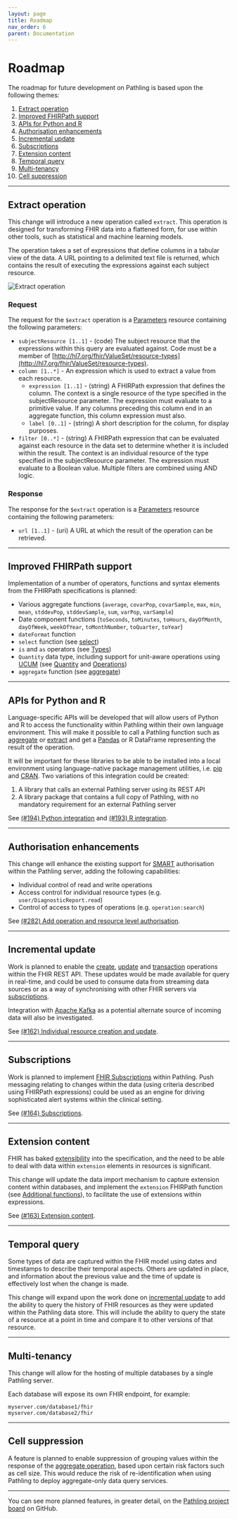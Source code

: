 ```yaml
---
layout: page
title: Roadmap
nav_order: 6
parent: Documentation
---
```


# Roadmap

The roadmap for future development on Pathling is based upon the following
themes:

1. [Extract operation](#extract-operation)
2. [Improved FHIRPath support](#improved-fhirpath-support)
3. [APIs for Python and R](#apis-for-python-and-r)
4. [Authorisation enhancements](#authorisation-enhancements)
5. [Incremental update](#incremental-update)
6. [Subscriptions](#subscriptions)
7. [Extension content](#extension-content)
8. [Temporal query](#temporal-query)
9. [Multi-tenancy](#multi-tenancy)
10. [Cell suppression](#cell-suppression)

---

## Extract operation

This change will introduce a new operation called `extract`. This operation is
designed for transforming FHIR data into a flattened form, for use within other 
tools, such as statistical and machine learning models.

The operation takes a set of expressions that define columns in a tabular view
of the data. A URL pointing to a delimited text file is returned, which contains
the result of executing the expressions against each subject resource.

<img src="/images/extract.png" 
     srcset="/images/extract@2x.png 2x, /images/extract.png 1x"
     alt="Extract operation" />

### Request

The request for the `$extract` operation is a
[Parameters](https://hl7.org/fhir/R4/parameters.html) resource containing the
following parameters:

- `subjectResource [1..1]` - (code) The subject resource that the expressions
  within this query are evaluated against. Code must be a member of
  [http://hl7.org/fhir/ValueSet/resource-types](http://hl7.org/fhir/ValueSet/resource-types).
- `column [1..*]` - An expression which is used to extract a value from each
  resource.
  - `expression [1..1]` - (string) A FHIRPath expression that defines the
    column. The context is a single resource of the type specified in the
    subjectResource parameter. The expression must evaluate to a primitive
    value. If any columns preceding this column end in an aggregate function,
    this column expression must also.
  - `label [0..1]` - (string) A short description for the column, for display
    purposes.
- `filter [0..*]` - (string) A FHIRPath expression that can be evaluated against
  each resource in the data set to determine whether it is included within the
  result. The context is an individual resource of the type specified in the
  subjectResource parameter. The expression must evaluate to a Boolean value.
  Multiple filters are combined using AND logic.

### Response

The response for the `$extract` operation is a
[Parameters](https://hl7.org/fhir/R4/parameters.html) resource containing the
following parameters:

- `url [1..1]` - (uri) A URL at which the result of the operation can be
  retrieved.
  
---

## Improved FHIRPath support

Implementation of a number of operators, functions and syntax elements from the
FHIRPath specifications is planned:

- Various aggregate functions (`average`, `covarPop`, `covarSample`, `max`,
  `min`, `mean`, `stddevPop`, `stddevSample`, `sum`, `varPop`, `varSample`)
- Date component functions (`toSeconds`, `toMinutes`, `toHours`, `dayOfMonth`,
  `dayOfWeek`, `weekOfYear`, `toMonthNumber`, `toQuarter`, `toYear`)
- `dateFormat` function
- `select` function (see
  [select](https://hl7.org/fhirpath/#selectprojection-expression-collection))
- `is` and `as` operators (see
  [Types](https://hl7.org/fhirpath/#types))
- `Quantity` data type, including support for unit-aware operations using
  [UCUM](https://unitsofmeasure.org) (see
  [Quantity](https://hl7.org/fhirpath/#types) and
  [Operations](https://hl7.org/fhirpath/#operations))
- `aggregate` function (see
  [aggregate](https://hl7.org/fhirpath/#aggregateaggregator-expression-init-value-value))

---

## APIs for Python and R

Language-specific APIs will be developed that will allow users of Python and R
to access the functionality within Pathling within their own language
environment. This will make it possible to call a Pathling function such as 
[aggregate](./aggregate.html) or [extract](#extract-operation) and get a 
[Pandas](https://pandas.pydata.org/) or R DataFrame representing the result of 
the operation.

It will be important for these libraries to be able to be installed into a local
environment using language-native package management utilities, i.e.
[pip](https://pypi.org/project/pip/) and [CRAN](https://cran.r-project.org/). 
Two variations of this integration could be created:

1. A library that calls an external Pathling server using its REST API
2. A library package that contains a full copy of Pathling, with no mandatory 
   requirement for an external Pathling server

See [(#194) Python integration](https://github.com/aehrc/pathling/issues/194)
and [(#193) R integration](https://github.com/aehrc/pathling/issues/193).

---

## Authorisation enhancements

This change will enhance the existing support for
[SMART](https://hl7.org/fhir/smart-app-launch/index.html) authorisation within
the Pathling server, adding the following capabilities:

- Individual control of read and write operations
- Access control for individual resource types (e.g. `user/DiagnosticReport.read`)
- Control of access to types of operations (e.g. `operation:search`)

See [(#282) Add operation and resource level authorisation](https://github.com/aehrc/pathling/issues/282).

---

## Incremental update

Work is planned to enable the [create](https://hl7.org/fhir/r4/http.html#create), 
[update](https://hl7.org/fhir/r4/http.html#update) and 
[transaction](https://hl7.org/fhir/r4/http.html#transaction) operations within 
the FHIR REST API. These updates would be made available for query in real-time, 
and could be used to consume data from streaming data sources or as a way of 
synchronising with other FHIR servers via [subscriptions](https://www.hl7.org/fhir/R4/subscription.html).

Integration with [Apache Kafka](https://kafka.apache.org/) as a potential
alternate source of incoming data will also be investigated.

See 
[(#162) Individual resource creation and update](https://github.com/aehrc/pathling/issues/162).

---

## Subscriptions

Work is planned to implement
[FHIR Subscriptions](https://www.hl7.org/fhir/R4/subscription.html) within
Pathling. Push messaging relating to changes within the data (using criteria
described using FHIRPath expressions) could be used as an engine for driving
sophisticated alert systems within the clinical setting.

See [(#164) Subscriptions](https://github.com/aehrc/pathling/issues/164).

---

## Extension content

FHIR has baked [extensibility](https://hl7.org/fhir/R4/extensibility.html) into
the specification, and the need to be able to deal with data within `extension`
elements in resources is significant.

This change will update the data import mechanism to capture extension content
within databases, and implement the `extension` FHIRPath function (see
[Additional functions](https://hl7.org/fhir/R4/fhirpath.html#functions)), to
facilitate the use of extensions within expressions.

See [(#163) Extension content](https://github.com/aehrc/pathling/issues/163).

---

## Temporal query

Some types of data are captured within the FHIR model using dates and timestamps 
to describe their temporal aspects. Others are updated in place, and 
information about the previous value and the time of update is effectively lost 
when the change is made.

This change will expand upon the work done on [incremental update](#incremental-update) 
to add the ability to query the history of FHIR resources as they were updated 
within the Pathling data store. This will include the ability to query the state 
of a resource at a point in time and compare it to other versions of that 
resource. 

---

## Multi-tenancy

This change will allow for the hosting of multiple databases by a single
Pathling server.

Each database will expose its own FHIR endpoint, for example:

```
myserver.com/database1/fhir
myserver.com/database2/fhir
```

---

## Cell suppression

A feature is planned to enable suppression of grouping values within the
response of the [aggregate operation](./aggregate.html), based upon certain risk
factors such as cell size. This would reduce the risk of re-identification when
using Pathling to deploy aggregate-only data query services.

---

You can see more planned features, in greater detail, on the 
[Pathling project board](https://github.com/aehrc/pathling/projects/1) on 
GitHub.